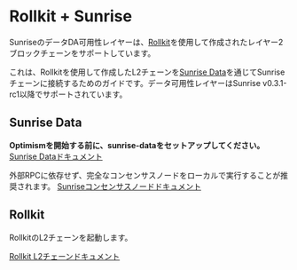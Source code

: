 # Rollkit + Sunrise

SunriseのデータDA可用性レイヤーは、[Rollkit](https://github.com/rollkit/rollkit)を使用して作成されたレイヤー2ブロックチェーンをサポートしています。

これは、Rollkitを使用して作成したL2チェーンを[Sunrise Data](https://github.com/sunriselayer/sunrise-data)を通じてSunriseチェーンに接続するためのガイドです。データ可用性レイヤーはSunrise v0.3.1-rc1以降でサポートされています。

## Sunrise Data

**Optimismを開始する前に、sunrise-dataをセットアップしてください。**
[Sunrise Dataドキュメント](./sunrise-data.md)

外部RPCに依存せず、完全なコンセンサスノードをローカルで実行することが推奨されます。
[Sunriseコンセンサスノードドキュメント](../../../node/types/consensus/README.md)

## Rollkit

RollkitのL2チェーンを起動します。

[Rollkit L2チェーンドキュメント](./rollkit.md)